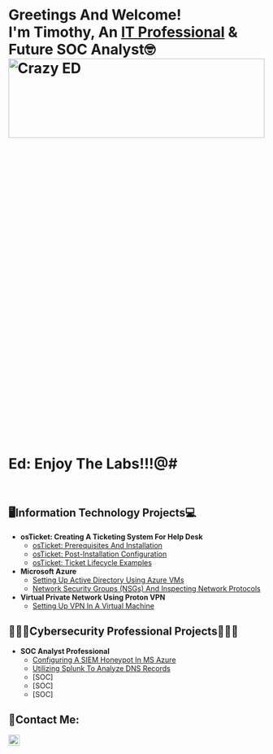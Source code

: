 <h1>Greetings And Welcome!
  <br>I'm Timothy, An <a href="https://linkedin.com/in/timtech369">IT Professional</a> & Future SOC Analyst🤓<img src="https://i.imgur.com/QnKUaxU.gif" height="20%" width="100%" alt="Crazy ED"/><br>Ed: Enjoy The Labs!!!@#</br></h1>
</br>

<h2>🖥️Information Technology Projects💻</h2>

- <b>osTicket: Creating A Ticketing System For Help Desk</b>
  - [osTicket: Prerequisites And Installation](https://github.com/timxtek/osticket-prereqs4)
  - [osTicket: Post-Installation Configuration](https://github.com/timxtek/post-install-config4)
  - [osTicket: Ticket Lifecycle Examples](https://github.com/timxtek/ticket-lifecycle4)
- <b>Microsoft Azure</b>
  - [Setting Up Active Directory Using Azure VMs](https://github.com/timxtek/configure-ad4)
  - [Network Security Groups (NSGs) And Inspecting Network Protocols](https://github.com/timxtek/azure-network-protocols4)
- <b>Virtual Private Network Using Proton VPN</b>
  - [Setting Up VPN In A Virtual Machine](https://github.com/timxtek/setup-vpn4)
<h2>👨🏿‍💻Cybersecurity Professional Projects👨🏿‍💻</h2>

- <b>SOC Analyst Professional</b>
  - [Configuring A SIEM Honeypot In MS Azure](https://github.com/timxtek/Configuring-siem4)
  - [Utilizing Splunk To Analyze DNS Records](https://github.com/timxtek/Splunk-siem4)
  - [SOC]
  - [SOC]
  - [SOC]

<h2>📧Contact Me:</h2>

[<img align="left" alt="Josh | LinkedIn" width="22px" src="https://cdn.jsdelivr.net/npm/simple-icons@v3/icons/linkedin.svg" />][linkedin]


[linkedin]: https://linkedin.com/in/timtech369
